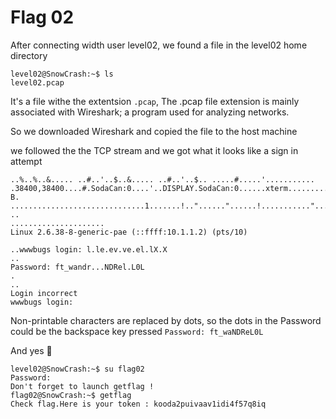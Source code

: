 # Flag 02

After connecting width user level02, we found a file in the level02 home directory 

```
level02@SnowCrash:~$ ls
level02.pcap
```

It's a file withe the extentsion `.pcap`, The .pcap file extension is mainly associated with Wireshark; a program used for analyzing networks.

So we downloaded Wireshark and copied the file to the host machine 

we followed the the TCP stream and we got what it looks like a sign in attempt

```
..%..%..&..... ..#..'..$..&..... ..#..'..$.. .....#.....'........... .38400,38400....#.SodaCan:0....'..DISPLAY.SodaCan:0......xterm.........."........!........"..".....b........b....	B.
..............................1.......!.."......"......!..........."........"..".............	..
.....................
Linux 2.6.38-8-generic-pae (::ffff:10.1.1.2) (pts/10)

..wwwbugs login: l.le.ev.ve.el.lX.X
..
Password: ft_wandr...NDRel.L0L
.
..
Login incorrect
wwwbugs login: 
```

Non-printable characters are replaced by dots, so the dots in the Password could be the backspace key pressed  `Password: ft_waNDReL0L`

And yes 🎉

```
level02@SnowCrash:~$ su flag02
Password: 
Don't forget to launch getflag !
flag02@SnowCrash:~$ getflag
Check flag.Here is your token : kooda2puivaav1idi4f57q8iq
```

